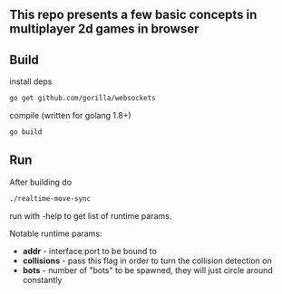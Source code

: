 ## This repo presents a few basic concepts in multiplayer 2d games in browser ##
## Build ##
install deps
``` bash
go get github.com/gorilla/websockets
```
compile (written for golang 1.8+)
``` bash
go build
```

## Run ##
After building do
``` bash
./realtime-move-sync
```
run with -help to get list of runtime params. 

Notable runtime params:
 * **addr** - interface:port to be bound to
 * **collisions** - pass this flag in order to turn the collision detection on
 * **bots** - number of "bots" to be spawned, they will just circle around constantly
